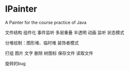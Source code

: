 # IPainter
A Painter for the course practice of Java

文件结构
组件化
事件监听
多层重叠
半透明
动画
监听
状态模式


分堆绘制：图形堆、临时堆
装饰者模式



打组
图片
文字
删除
树图标
保存文件
读取文件

旋转的bug